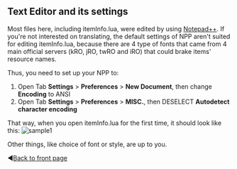## Text Editor and its settings
Most files here, including itemInfo.lua, were edited by using [Notepad++](https://notepad-plus-plus.org/).
If you're not interested on translating, the default settings of NPP aren't suited for editing itemInfo.lua,
because there are 4 type of fonts that came from 4 main official servers (kRO, jRO, twRO and iRO) that could brake items' resource names.

Thus, you need to set up your NPP to:
1. Open Tab **Settings** > **Preferences** > **New Document**, then change **Encoding** to ANSI
2. Open Tab **Settings** > **Preferences** > **MISC.**, then DESELECT **Autodetect character encoding**

That way, when you open itemInfo.lua for the first time, it should look like this:
![sample1](https://i.ibb.co/wMH3Hyh/Sample1.jpg)

Other things, like choice of font or style, are up to you.

:arrow_backward:[Back to front page](https://github.com/zackdreaver/ROenglishRE#project-content)
